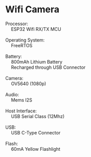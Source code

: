 <h1> Wifi Camera </h1>

Processor: <br />&ensp;&ensp; ESP32 Wifi RX/TX MCU <br /> <br />
Operating System: <br />&ensp;&ensp; FreeRTOS <br /> <br />
Battery: <br />&ensp;&ensp; 800mAh Lithium Battery <br />
&ensp;&ensp; Recharged through USB Connector <br /><br />
Camera: <br />&ensp;&ensp; OV5640 (1080p) <br /> <br />
Audio: <br />&ensp;&ensp; Mems I2S <br /> <br />
Host Interface: <br />&ensp;&ensp; USB Serial Class (12Mhz) <br /> <br />
USB: <br />&ensp;&ensp; USB C-Type Connector <br /> <br />
Flash: <br />&ensp;&ensp; 60mA Yellow Flashlight <br /> <br />
